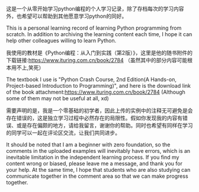 这是一个从零开始学习python编程的个人学习记录，除了存档每次的学习内容外，也希望可以帮助到其他愿意学习python的同好。

This is a personal learning record of learning Python programming from scratch. In addition to archiving the learning content each time, I hope it can help other colleagues willing to learn Python.

我使用的教材是《Python编程：从入门到实践（第2版）》，这里是他的随书附件的下载链接:https://www.ituring.com.cn/book/2784  （虽然其中的部分内容可能根本用不上,笑死）

The textbook I use is "Python Crash Course, 2nd Edition(A Hands-on, Project-based Introduction to Programming)", and here is the download link of the book attachment:https://www.ituring.com.cn/book/2784 (Although some of them may not be useful at all, xd)

需要声明的是，我是一个零基础的初学者，因此上传的实例中的注释无可避免是会存在错误的，这是独立学习过程中必然存在的局限性。假如你发现我的内容有错误、或是存在偏颇的地方，请给我留言，谢谢你的帮助。同时也希望有同样在学习的同学可以一起在评论区交流，让我们共同进步。

It should be noted that I am a beginner with zero foundation, so the comments in the uploaded examples will inevitably have errors, which is an inevitable limitation in the independent learning process. 
If you find my content wrong or biased, please leave me a message, and thank you for your help. At the same time, I hope that students who are also studying can communicate together in the comment area so that we can make progress together.

